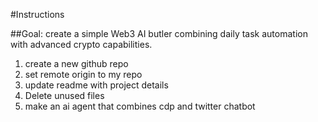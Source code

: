 #Instructions

##Goal: create a simple Web3 AI butler combining daily task automation with advanced crypto capabilities.

1. create a new github repo
2. set remote origin to my repo
3. update readme with project details
4. Delete unused files
5. make an ai agent that combines cdp and twitter chatbot
